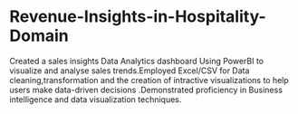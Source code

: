 # Revenue-Insights-in-Hospitality-Domain
Created a sales insights Data Analytics dashboard Using PowerBI to visualize and analyse sales trends.Employed Excel/CSV for Data cleaning,transformation and the creation of intractive visualizations to help users make data-driven decisions .Demonstrated proficiency in Business intelligence and data visualization techniques.

